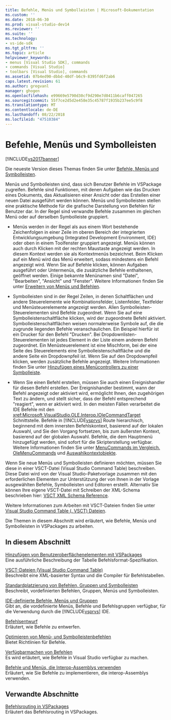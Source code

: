 ```yaml
---
title: Befehle, Menüs und Symbolleisten | Microsoft-Dokumentation
ms.custom: ''
ms.date: 2018-06-30
ms.prod: visual-studio-dev14
ms.reviewer: ''
ms.suite: ''
ms.technology:
- vs-ide-sdk
ms.tgt_pltfrm: ''
ms.topic: article
helpviewer_keywords:
- menus [Visual Studio SDK], commands
- commands [Visual Studio]
- toolbars [Visual Studio], commands
ms.assetid: 07b4ed90-dbbd-40df-b6c9-8395fd6f2ab6
caps.latest.revision: 61
ms.author: gregvanl
manager: ghogen
ms.openlocfilehash: e99669e5790d30cf9d290e7d0411b6caff047265
ms.sourcegitcommit: 55f7ce2d5d2e458e35c45787f1935b237ee5c9f8
ms.translationtype: MT
ms.contentlocale: de-DE
ms.lasthandoff: 08/22/2018
ms.locfileid: "47510384"
---
```

# <a name="commands-menus-and-toolbars"></a>Befehle, Menüs und Symbolleisten
[!INCLUDE[vs2017banner](../../includes/vs2017banner.md)]

Die neueste Version dieses Themas finden Sie unter [Befehle, Menüs und Symbolleisten](https://docs.microsoft.com/visualstudio/extensibility/internals/commands-menus-and-toolbars).  
  
Menüs und Symbolleisten sind, dass sich Benutzer Befehle im VSPackage zugreifen. Befehle sind Funktionen, mit denen Aufgaben wie das Drucken eines Dokuments, das Aktualisieren einer Ansicht oder das Erstellen einer neuen Datei ausgeführt werden können. Menüs und Symbolleisten stellen eine praktische Methode für die grafische Darstellung von Befehlen für Benutzer dar. In der Regel sind verwandte Befehle zusammen im gleichen Menü oder auf derselben Symbolleiste gruppiert.  
  
-   Menüs werden in der Regel als aus einem Wort bestehende Zeichenfolgen in einer Zeile im oberen Bereich der integrierten Entwicklungsumgebung (Integrated Development Environment, IDE) oder oben in einem Toolfenster gruppiert angezeigt. Menüs können auch durch Klicken mit der rechten Maustaste angezeigt werden. In diesem Kontext werden sie als Kontextmenüs bezeichnet. Beim Klicken auf ein Menü wird das Menü erweitert, sodass mindestens ein Befehl angezeigt wird. Wenn Sie auf Befehle klicken, können Aufgaben ausgeführt oder Untermenüs, die zusätzliche Befehle enthaltenen, geöffnet werden. Einige bekannte Menünamen sind "Datei", "Bearbeiten", "Ansicht" und "Fenster". Weitere Informationen finden Sie unter [Erweitern von Menüs und Befehlen](../../extensibility/extending-menus-and-commands.md).  
  
-   Symbolleisten sind in der Regel Zeilen, in denen Schaltflächen und andere Steuerelemente wie Kombinationsfelder, Listenfelder, Textfelder und Menüsteuerelemente angezeigt werden. Allen Symbolleisten-Steuerelementen sind Befehle zugeordnet. Wenn Sie auf eine Symbolleistenschaltfläche klicken, wird der zugeordnete Befehl aktiviert. Symbolleistenschaltflächen weisen normalerweise Symbole auf, die die zugrunde liegenden Befehle veranschaulichen. Ein Beispiel hierfür ist ein Drucker für den Befehl "Drucken". Bei Dropdownlisten-Steuerelementen ist jedes Element in der Liste einem anderen Befehl zugeordnet. Ein Menüsteuerelement ist eine Mischform, bei der eine Seite des Steuerelements eine Symbolleistenschaltfläche und die andere Seite ein Dropdownpfeil ist. Wenn Sie auf den Dropdownpfeil klicken, werden zusätzliche Befehle angezeigt. Weitere Informationen finden Sie unter [Hinzufügen eines Menücontrollers zu einer Symbolleiste](../../extensibility/adding-a-menu-controller-to-a-toolbar.md).  
  
-   Wenn Sie einen Befehl erstellen, müssen Sie auch einen Ereignishandler für diesen Befehl erstellen. Der Ereignishandler bestimmt, wann der Befehl angezeigt oder aktiviert wird, ermöglicht Ihnen, den zugehörigen Text zu ändern, und stellt sicher, dass der Befehl entsprechend "reagiert", wenn er aktiviert wird. In den meisten Fällen verarbeitet die IDE Befehle mit den <xref:Microsoft.VisualStudio.OLE.Interop.IOleCommandTarget> Schnittstelle. Befehle in [!INCLUDE[vsprvs](../../includes/vsprvs-md.md)] Route hierarchisch, beginnend mit dem innersten Befehlskontext, basierend auf der lokalen Auswahl, und Sie den Vorgang fortsetzen, bis zum äußersten Kontext, basierend auf der globalen Auswahl. Befehle, die dem Hauptmenü hinzugefügt werden, sind sofort für die Skripterstellung verfügbar. Weitere Informationen finden Sie unter [MenuCommands im Vergleich. OleMenuCommands](../../misc/menucommands-vs-olemenucommands.md) und [Auswahlkontextobjekte](../../extensibility/internals/selection-context-objects.md).  
  
 Wenn Sie neue Menüs und Symbolleisten definieren möchten, müssen Sie diese in einer VSCT-Datei (Visual Studio Command Table) beschreiben. Diese Datei wird von der Visual Studio-Paketvorlage zusammen mit den erforderlichen Elementen zur Unterstützung der von Ihnen in der Vorlage ausgewählten Befehle, Symbolleisten und Editoren erstellt. Alternativ Sie können Ihre eigene VSCT-Datei mit Schreiben der XML-Schema beschrieben hier: [VSCT XML Schema Reference](../../extensibility/vsct-xml-schema-reference.md).  
  
 Weitere Informationen zum Arbeiten mit VSCT-Dateien finden Sie unter [Visual Studio Command Table (. VSCT) Dateien](../../extensibility/internals/visual-studio-command-table-dot-vsct-files.md).  
  
 Die Themen in diesem Abschnitt wird erläutert, wie Befehle, Menüs und Symbolleisten in VSPackages zu arbeiten.  
  
## <a name="in-this-section"></a>In diesem Abschnitt  
 [Hinzufügen von Benutzeroberflächenelementen mit VSPackages](../../extensibility/internals/how-vspackages-add-user-interface-elements.md)  
 Eine ausführliche Beschreibung der Tabelle Befehlsformat-Spezifikation.  
  
 [VSCT-Dateien (Visual Studio Command Table)](../../extensibility/internals/visual-studio-command-table-dot-vsct-files.md)  
 Beschreibt eine XML-basierter Syntax und die Compiler für Befehlstabellen.  
  
 [Standardplatzierung von Befehlen, Gruppen und Symbolleisten](../../extensibility/internals/default-command-group-and-toolbar-placement.md)  
 Beschreibt, vordefinierten Befehlen, Gruppen, Menüs und Symbolleisten.  
  
 [IDE-definierte Befehle, Menüs und Gruppen](../../extensibility/internals/ide-defined-commands-menus-and-groups.md)  
 Gibt an, die vordefinierte Menüs, Befehle und Befehlsgruppen verfügbar, für die Verwendung durch die [!INCLUDE[vsprvs](../../includes/vsprvs-md.md)] IDE.  
  
 [Befehlsentwurf](../../extensibility/internals/command-design.md)  
 Erläutert, wie Befehle zu entwerfen.  
  
 [Optimieren von Menü- und Symbolleistenbefehlen](../../extensibility/internals/optimizing-menu-and-toolbar-commands.md)  
 Bietet Richtlinien für Befehle.  
  
 [Verfügbarmachen von Befehlen](../../extensibility/internals/making-commands-available.md)  
 Es wird erläutert, wie Befehle in Visual Studio verfügbar zu machen.  
  
 [Befehle und Menüs, die Interop-Assemblys verwenden](../../extensibility/internals/commands-and-menus-that-use-interop-assemblies.md)  
 Erläutert, wie Sie Befehle zu implementieren, die interop-Assemblys verwenden.  
  
## <a name="related-sections"></a>Verwandte Abschnitte  
 [Befehlsrouting in VSPackages](../../extensibility/internals/command-routing-in-vspackages.md)  
 Erläutert das Befehlsrouting in VSPackages.

